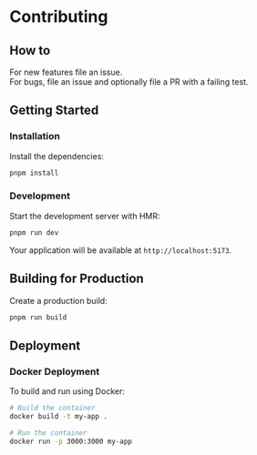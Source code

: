 # Contributing

## How to

For new features file an issue.\
For bugs, file an issue and optionally file a PR with a failing test.

## Getting Started

### Installation

Install the dependencies:

```bash
pnpm install
```

### Development

Start the development server with HMR:

```bash
pnpm run dev
```

Your application will be available at `http://localhost:5173`.

## Building for Production

Create a production build:

```bash
pnpm run build
```

## Deployment

### Docker Deployment

To build and run using Docker:

```bash
# Build the container
docker build -t my-app .

# Run the container
docker run -p 3000:3000 my-app
```
